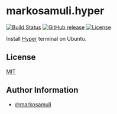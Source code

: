 # markosamuli.hyper

[![Build Status](https://travis-ci.org/markosamuli/ansible-hyper.svg?branch=master)](https://travis-ci.org/markosamuli/ansible-hyper)
[![GitHub release](https://img.shields.io/github/release/markosamuli/ansible-hyper.svg)](https://github.com/markosamuli/ansible-hyper/releases)
[![License](https://img.shields.io/github/license/markosamuli/ansible-hyper.svg)](https://github.com/markosamuli/ansible-hyper/blob/master/LICENSE)

Install [Hyper] terminal on Ubuntu.

[Hyper]: https://hyper.is/

## License

[MIT](LICENSE)

## Author Information

- [@markosamuli](https://github.com/markosamuli)
